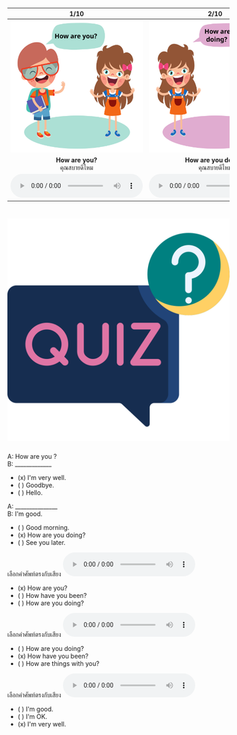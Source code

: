 <div class="carrousel">


|1/10|2/10|3/10|4/10|5/10|6/10|7/10|8/10|9/10|10/10|
| :----: | :----: | :----: | :----: | :----: | :----: | :----: | :----: | :----: | :----: |
|![](/media/img/How&#x20;are&#x20;you__How&#x20;are&#x20;you.svg)|![](/media/img/How&#x20;are&#x20;you__How&#x20;are&#x20;you&#x20;doing.svg)|![](/media/img/How&#x20;are&#x20;you__How&#x20;are&#x20;things&#x20;with&#x20;you.svg)|![](/media/img/How&#x20;are&#x20;you__How&#x20;have&#x20;you&#x20;been.svg)|![](/media/img/How&#x20;are&#x20;you__I'm&#x20;fine.svg)|![](/media/img/How&#x20;are&#x20;you__I'm&#x20;good.svg)|![](/media/img/How&#x20;are&#x20;you__I'm&#x20;great.svg)|![](/media/img/How&#x20;are&#x20;you__I'm&#x20;very&#x20;well.svg)|![](/media/img/How&#x20;are&#x20;you__I'm&#x20;O.K..svg)|![](/media/img/How&#x20;are&#x20;you__Not&#x20;bad.svg)|
|**How are you?**<br> คุณสบายดีไหม|**How are you doing?**<br>คุณสบายดีไหม|**How are things with you?**<br>คุณเป็นอย่างไรบ้าง|**How have you been?**<br>คุณเป็นอย่างไรบ้าง|**I'm fine.**<br>ฉันสบายดี|**I'm good.**<br>ฉันสบายดี|**I'm great.**<br>ฉันสบายดี|**I'm very well.**<br>ฉันสบายดีมาก|**I'm O.K..**<br>ฉันสบายดี|**Not bad.**<br>ไม่เลว|
|![](/media/audio/How&#x20;are&#x20;you.mp3)|![](/media/audio/How&#x20;are&#x20;you&#x20;doing.mp3)|![](/media/audio/How&#x20;are&#x20;things&#x20;with&#x20;you.mp3)|![](/media/audio/How&#x20;have&#x20;you&#x20;been.mp3)|![](/media/audio/I'm&#x20;fine.mp3)|![](/media/audio/I'm&#x20;good.mp3)|![](/media/audio/I'm&#x20;great.mp3)|![](/media/audio/I'm&#x20;very&#x20;well.mp3)|![](/media/audio/I'm&#x20;O.K..mp3)|![](/media/audio/Not&#x20;bad.mp3)|

</div>



# ![icon](/media/icons/quiz.svg) 

A: How are you ?  
B: _____________

 - (x) I'm very well.
 - ( ) Goodbye.
 - ( ) Hello.

A: _______________  
B: I'm good.

 - ( ) Good morning.
 - (x) How are you doing?
 - ( ) See you later.


เลือกคำศัพท์ตรงกับเสียง ![](/media/audio/How&#x20;are&#x20;you.mp3) 
 - (x) How are you?
 - ( ) How have you been?
 - ( ) How are you doing?


เลือกคำศัพท์ตรงกับเสียง ![](/media/audio/How&#x20;have&#x20;you&#x20;been.mp3) 
 - ( ) How are you doing?
 - (x) How have you been?
 - ( ) How are things with you?


เลือกคำศัพท์ตรงกับเสียง ![](/media/audio/I'm%20very%20well.mp3) 
 - ( ) I'm good.
 - ( ) I'm OK.
 - (x) I'm very well.

